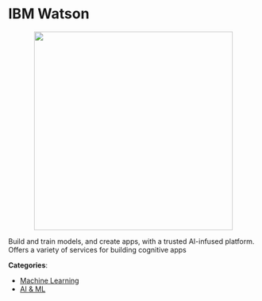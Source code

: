 # IBM Watson
<p align="center">
    <img width="400" src="https://raw.githubusercontent.com/apis-list/apis-list/apis/ibm-watson/logo_256x256.png" />
</p>

Build and train models, and create apps, with a trusted AI-infused platform. Offers a variety of services for building cognitive apps



**Categories**:
- [Machine Learning](https://github.com/apis-list/apis-list#machine-learning)
- [AI & ML](https://github.com/apis-list/apis-list#ai-and-ml)





